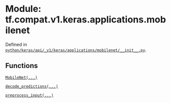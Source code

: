 <div itemscope itemtype="http://developers.google.com/ReferenceObject">
<meta itemprop="name" content="tf.compat.v1.keras.applications.mobilenet" />
<meta itemprop="path" content="Stable" />
</div>

# Module: tf.compat.v1.keras.applications.mobilenet





Defined in [`python/keras/api/_v1/keras/applications/mobilenet/__init__.py`](/code/stable/tensorflow/python/keras/api/_v1/keras/applications/mobilenet/__init__.py).

<!-- Placeholder for "Used in" -->


## Functions

[`MobileNet(...)`](../../../../../tf/keras/applications/MobileNet.md)

[`decode_predictions(...)`](../../../../../tf/keras/applications/mobilenet/decode_predictions.md)

[`preprocess_input(...)`](../../../../../tf/keras/applications/mobilenet/preprocess_input.md)

